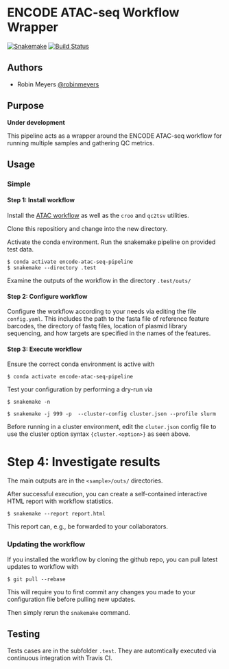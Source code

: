 # ENCODE ATAC-seq Workflow Wrapper 

[![Snakemake](https://img.shields.io/badge/snakemake-≥3.12.0-brightgreen.svg)](https://snakemake.bitbucket.io)
[![Build Status](https://travis-ci.com/robinmeyers/atac-encode-snakemake.svg?branch=master)](https://travis-ci.com/robinmeyers/atac-encode-snakemake)


## Authors

* Robin Meyers [@robinmeyers](https://github.com/robinmeyers)

## Purpose

**Under development**

This pipeline acts as a wrapper around the ENCODE ATAC-seq workflow for running multiple samples and gathering QC metrics.

## Usage

### Simple

#### Step 1: Install workflow


Install the [ATAC workflow](https://github.com/ENCODE-DCC/atac-seq-pipeline) as well as the ```croo``` and ```qc2tsv``` utilities.


Clone this repositiory and change into the new directory.

Activate the conda environment. Run the snakemake pipeline on provided test data.

```
$ conda activate encode-atac-seq-pipeline
$ snakemake --directory .test
```

Examine the outputs of the workflow in the directory ```.test/outs/```


#### Step 2: Configure workflow

Configure the workflow according to your needs via editing the file `config.yaml`. This includes the path to the fasta file of reference feature barcodes, the directory of fastq files, location of plasmid library sequencing, and how targets are specified in the names of the features.

#### Step 3: Execute workflow

Ensure the correct conda environment is active with

```
$ conda activate encode-atac-seq-pipeline
```

Test your configuration by performing a dry-run via

```
$ snakemake -n
```

```
$ snakemake -j 999 -p  --cluster-config cluster.json --profile slurm
```

Before running in a cluster environment, edit the `cluter.json` config file to use the cluster option syntax `{cluster.<option>}` as seen above.

# Step 4: Investigate results

The main outputs are in the  ```<sample>/outs/``` directories. 

After successful execution, you can create a self-contained interactive HTML report with workflow statistics.

```$ snakemake --report report.html```

This report can, e.g., be forwarded to your collaborators.

### Updating the workflow

If you installed the workflow by cloning the github repo, you can pull latest updates to workflow with 

```$ git pull --rebase```

This will require you to first commit any changes you made to your configuration file before pulling new updates.

Then simply rerun the `snakemake` command.


## Testing

Tests cases are in the subfolder `.test`. They are automtically executed via continuous integration with Travis CI.
